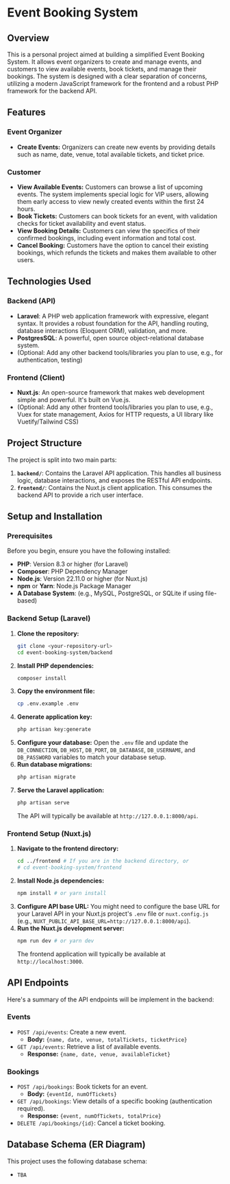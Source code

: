 # Event Booking System

## Overview

This is a personal project aimed at building a simplified Event Booking System. It allows event organizers to create and manage events, and customers to view available events, book tickets, and manage their bookings. The system is designed with a clear separation of concerns, utilizing a modern JavaScript framework for the frontend and a robust PHP framework for the backend API.

## Features

### Event Organizer

-   **Create Events:** Organizers can create new events by providing details such as name, date, venue, total available tickets, and ticket price.

### Customer

-   **View Available Events:** Customers can browse a list of upcoming events. The system implements special logic for VIP users, allowing them early access to view newly created events within the first 24 hours.
-   **Book Tickets:** Customers can book tickets for an event, with validation checks for ticket availability and event status.
-   **View Booking Details:** Customers can view the specifics of their confirmed bookings, including event information and total cost.
-   **Cancel Booking:** Customers have the option to cancel their existing bookings, which refunds the tickets and makes them available to other users.

## Technologies Used

### Backend (API)

-   **Laravel**: A PHP web application framework with expressive, elegant syntax. It provides a robust foundation for the API, handling routing, database interactions (Eloquent ORM), validation, and more.
-   **PostgresSQL**: A powerful, open source object-relational database system.
-   (Optional: Add any other backend tools/libraries you plan to use, e.g., for authentication, testing)

### Frontend (Client)

-   **Nuxt.js**: An open-source framework that makes web development simple and powerful. It's built on Vue.js.
-   (Optional: Add any other frontend tools/libraries you plan to use, e.g., Vuex for state management, Axios for HTTP requests, a UI library like Vuetify/Tailwind CSS)

## Project Structure

The project is split into two main parts:

1.  **`backend/`**: Contains the Laravel API application. This handles all business logic, database interactions, and exposes the RESTful API endpoints.
2.  **`frontend/`**: Contains the Nuxt.js client application. This consumes the backend API to provide a rich user interface.

## Setup and Installation

### Prerequisites

Before you begin, ensure you have the following installed:

-   **PHP**: Version 8.3 or higher (for Laravel)
-   **Composer**: PHP Dependency Manager
-   **Node.js**: Version 22.11.0 or higher (for Nuxt.js)
-   **npm** or **Yarn**: Node.js Package Manager
-   **A Database System**: (e.g., MySQL, PostgreSQL, or SQLite if using file-based)

### Backend Setup (Laravel)

1.  **Clone the repository:**
    ```bash
    git clone <your-repository-url>
    cd event-booking-system/backend
    ```
2.  **Install PHP dependencies:**
    ```bash
    composer install
    ```
3.  **Copy the environment file:**
    ```bash
    cp .env.example .env
    ```
4.  **Generate application key:**
    ```bash
    php artisan key:generate
    ```
5.  **Configure your database:**
    Open the `.env` file and update the `DB_CONNECTION`, `DB_HOST`, `DB_PORT`, `DB_DATABASE`, `DB_USERNAME`, and `DB_PASSWORD` variables to match your database setup.
6.  **Run database migrations:**
    ```bash
    php artisan migrate
    ```
7.  **Serve the Laravel application:**
    ```bash
    php artisan serve
    ```
    The API will typically be available at `http://127.0.0.1:8000/api`.

### Frontend Setup (Nuxt.js)

1.  **Navigate to the frontend directory:**
    ```bash
    cd ../frontend # If you are in the backend directory, or
    # cd event-booking-system/frontend
    ```
2.  **Install Node.js dependencies:**
    ```bash
    npm install # or yarn install
    ```
3.  **Configure API base URL:**
    You might need to configure the base URL for your Laravel API in your Nuxt.js project's `.env` file or `nuxt.config.js` (e.g., `NUXT_PUBLIC_API_BASE_URL=http://127.0.0.1:8000/api`).
4.  **Run the Nuxt.js development server:**
    ```bash
    npm run dev # or yarn dev
    ```
    The frontend application will typically be available at `http://localhost:3000`.

## API Endpoints

Here's a summary of the API endpoints will be implement in the backend:

### Events

-   `POST /api/events`: Create a new event.
    -   **Body:** `{name, date, venue, totalTickets, ticketPrice}`
-   `GET /api/events`: Retrieve a list of available events.
    -   **Response:** `{name, date, venue, availableTicket}`

### Bookings

-   `POST /api/bookings`: Book tickets for an event.
    -   **Body:** `{eventId, numOfTickets}`
-   `GET /api/bookings`: View details of a specific booking (authentication required).
    -   **Response:** `{event, numOfTickets, totalPrice}`
-   `DELETE /api/bookings/{id}`: Cancel a ticket booking.

## Database Schema (ER Diagram)

This project uses the following database schema:

-   `TBA`
